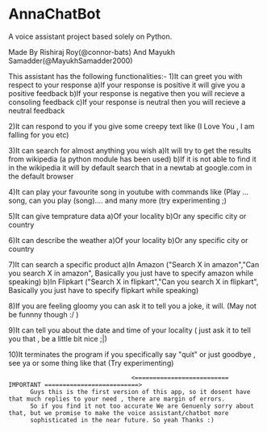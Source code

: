 # AnnaChatBot
A voice assistant project based solely on Python.

Made By Rishiraj Roy(@connor-bats) And Mayukh Samadder(@MayukhSamadder2000)

This assistant has the following functionalities:-
1)It can greet you with respect to your response
  a)If your response is positive it will give you a positive feedback
  b)If your response is negative then you will recieve a consoling feedback
  c)If your response is neutral then you will recieve a neutral feedback

2)It can respond to you if you give some creepy text like (I Love You , I am falling for you etc)

3)It can search for almost anything you wish 
  a)It will try to get the results from wikipedia (a python module has been used)
  b)If it is not able to find it in the wikipedia it will by default search that in a newtab at google.com in the default browser

4)It can play your favourite song in youtube with commands like (Play ... song, can you play (song).... and many more (try experimenting ;)

5)It can give temprature data
  a)Of your locality
  b)Or any specific city or country

6)It can describe the weather
  a)Of your locality
  b)Or any specific city or country

7)It can search a specific product
  a)In Amazon ("Search X in amazon","Can you search X in amazon", Basically you just have to specify amazon while speaking)
  b)In Flipkart ("Search X in flipkart","Can you search X in flipkart", Basically you just have to specify flipkart while speaking)

8)If you are feeling gloomy you can ask it to tell you a joke, it will. (May not be funnny though :/ )

9)It can tell you about the date and time of your locality ( just ask it to tell you that , be a little bit nice ;|)

10)It terminates the program if you specifically say "quit" or just goodbye , see ya or some thing like that (Try experimenting)





                                      <========================== IMPORTANT ==========================> 
          Guys this is the first version of this app, so it dosent have that much replies to your need , there are margin of errors.
          So if you find it not too accurate We are Genuenly sorry about that, but we promise to make the voice assistant/chatbot more
          sophisticated in the near future. So yeah Thanks :)








  
  
